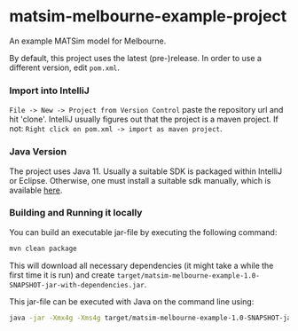 # matsim-melbourne-example-project

An example MATSim model for Melbourne.

By default, this project uses the latest (pre-)release. In order to use a different version, edit `pom.xml`.


### Import into IntelliJ

`File -> New -> Project from Version Control` paste the repository url and hit 'clone'. IntelliJ usually figures out
that the project is a maven project. If not: `Right click on pom.xml -> import as maven project`.

### Java Version

The project uses Java 11. Usually a suitable SDK is packaged within IntelliJ or Eclipse. Otherwise, one must install a
suitable sdk manually, which is available [here](https://openjdk.java.net/).

### Building and Running it locally

You can build an executable jar-file by executing the following command:

```sh
mvn clean package
```
This will download all necessary dependencies (it might take a while the first time it is run) and create `target/matsim-melbourne-example-1.0-SNAPSHOT-jar-with-dependencies.jar`.

This jar-file can be executed with Java on the command line using:

```sh
java -jar -Xmx4g -Xms4g target/matsim-melbourne-example-1.0-SNAPSHOT-jar-with-dependencies.jar
```
